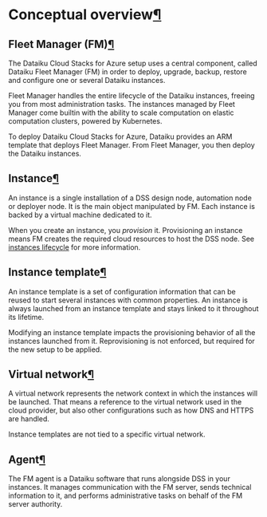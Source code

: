 Conceptual overview[¶](#conceptual-overview "Permalink to this heading")
========================================================================



Fleet Manager (FM)[¶](#fleet-manager-fm "Permalink to this heading")
--------------------------------------------------------------------


The Dataiku Cloud Stacks for Azure setup uses a central component, called Dataiku Fleet Manager (FM) in order to deploy, upgrade, backup, restore and configure one or several Dataiku instances.


Fleet Manager handles the entire lifecycle of the Dataiku instances, freeing you from most administration tasks. The instances managed by Fleet Manager come builtin with the ability to scale computation on elastic computation clusters, powered by Kubernetes.


To deploy Dataiku Cloud Stacks for Azure, Dataiku provides an ARM template that deploys Fleet Manager. From Fleet Manager, you then deploy the Dataiku instances.




Instance[¶](#instance "Permalink to this heading")
--------------------------------------------------


An instance is a single installation of a DSS design node, automation node or deployer node. It is the main object manipulated by FM. Each instance is backed by a virtual machine dedicated to it.


When you create an instance, you *provision* it. Provisioning an instance means FM creates the required cloud resources to host the DSS node. See [instances lifecycle](instances.html#azure-cloudstacks-instance-lifecycle) for more information.




Instance template[¶](#instance-template "Permalink to this heading")
--------------------------------------------------------------------


An instance template is a set of configuration information that can be reused to start several instances with common properties. An instance is always launched from an instance template and stays linked to it throughout its lifetime.


Modifying an instance template impacts the provisioning behavior of all the instances launched from it. Reprovisioning is not enforced, but required for the new setup to be applied.




Virtual network[¶](#virtual-network "Permalink to this heading")
----------------------------------------------------------------


A virtual network represents the network context in which the instances will be launched. That means a reference to the virtual network used in the cloud provider, but also other configurations such as how DNS and HTTPS are handled.


Instance templates are not tied to a specific virtual network.




Agent[¶](#agent "Permalink to this heading")
--------------------------------------------


The FM agent is a Dataiku software that runs alongside DSS in your instances. It manages communication with the FM server, sends technical information to it, and performs administrative tasks on behalf of the FM server authority.